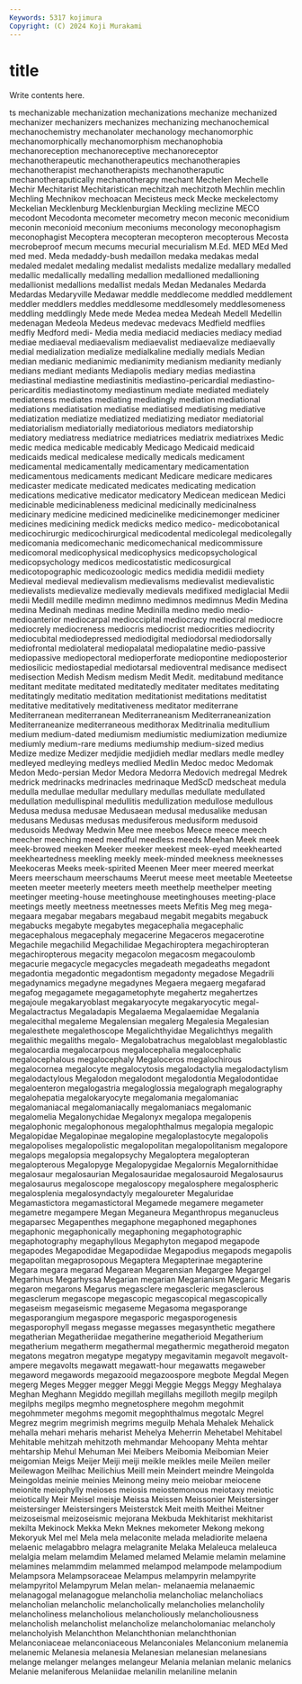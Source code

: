 ```yaml
---
Keywords: 5317 kojimura
Copyright: (C) 2024 Koji Murakami
---
```


# title

Write contents here.



ts mechanizable mechanization mechanizations mechanize mechanized mechanizer
mechanizers mechanizes mechanizing mechanochemical mechanochemistry mechanolater mechanology mechanomorphic mechanomorphically mechanomorphism
mechanophobia mechanoreception mechanoreceptive mechanoreceptor mechanotherapeutic mechanotherapeutics mechanotherapies mechanotherapist mechanotherapists mechanotheraputic
mechanotheraputically mechanotherapy mechant Mechelen Mechelle Mechir Mechitarist Mechitaristican mechitzah mechitzoth
Mechlin mechlin Mechling Mechnikov mechoacan Mecisteus meck Mecke meckelectomy Meckelian
Mecklenburg Mecklenburgian Meckling meclizine MECO mecodont Mecodonta mecometer mecometry mecon
meconic meconidium meconin meconioid meconium meconiums meconology meconophagism meconophagist Mecoptera
mecopteran mecopteron mecopterous Mecosta mecrobeproof mecum mecums mecurial mecurialism M.Ed.
MED MEd Med med med. Meda medaddy-bush medaillon medaka medakas
medal medaled medalet medaling medalist medalists medalize medallary medalled medallic
medallically medalling medallion medallioned medallioning medallionist medallions medallist medals Medan
Medanales Medarda Medardas Medaryville Medawar meddle meddlecome meddled meddlement meddler
meddlers meddles meddlesome meddlesomely meddlesomeness meddling meddlingly Mede mede Medea
medea Medeah Medell Medellin medenagan Medeola Medeus medevac medevacs Medfield
medflies medfly Medford medi- Media media mediacid mediacies mediacy mediad
mediae mediaeval mediaevalism mediaevalist mediaevalize mediaevally medial medialization medialize medialkaline
medially medials Median median medianic medianimic medianimity medianism medianity medianly
medians mediant mediants Mediapolis mediary medias mediastina mediastinal mediastine mediastinitis
mediastino-pericardial mediastino-pericarditis mediastinotomy mediastinum mediate mediated mediately mediateness mediates mediating
mediatingly mediation mediational mediations mediatisation mediatise mediatised mediatising mediative mediatization
mediatize mediatized mediatizing mediator mediatorial mediatorialism mediatorially mediatorious mediators mediatorship
mediatory mediatress mediatrice mediatrices mediatrix mediatrixes Medic medic medica medicable
medicably Medicago Medicaid medicaid medicaids medical medicalese medically medicals medicament
medicamental medicamentally medicamentary medicamentation medicamentous medicaments medicant Medicare medicare medicares
medicaster medicate medicated medicates medicating medication medications medicative medicator medicatory
Medicean medicean Medici medicinable medicinableness medicinal medicinally medicinalness medicinary medicine
medicined medicinelike medicinemonger mediciner medicines medicining medick medicks medico medico-
medicobotanical medicochirurgic medicochirurgical medicodental medicolegal medicolegally medicomania medicomechanic medicomechanical medicommissure
medicomoral medicophysical medicophysics medicopsychological medicopsychology medicos medicostatistic medicosurgical medicotopographic medicozoologic
medics medidia medidii mediety Medieval medieval medievalism medievalisms medievalist medievalistic
medievalists medievalize medievally medievals medifixed mediglacial Medii medii Medill medille
medimn medimno medimnos medimnus Medin Medina medina Medinah medinas medine
Medinilla medino medio medio- medioanterior mediocarpal medioccipital mediocracy mediocral mediocre
mediocrely mediocreness mediocris mediocrist mediocrities mediocrity mediocubital mediodepressed mediodigital mediodorsal
mediodorsally mediofrontal mediolateral mediopalatal mediopalatine medio-passive mediopassive mediopectoral medioperforate mediopontine
medioposterior mediosilicic mediostapedial mediotarsal medioventral medisance medisect medisection Medish Medism
medism Medit Medit. meditabund meditance meditant meditate meditated meditatedly meditater
meditates meditating meditatingly meditatio meditation meditationist meditations meditatist meditative meditatively
meditativeness meditator mediterrane Mediterranean mediterranean Mediterraneanism Mediterraneanization Mediterraneanize mediterraneous medithorax
Meditrinalia meditullium medium medium-dated mediumism mediumistic mediumization mediumize mediumly medium-rare
mediums mediumship medium-sized medius Medize medize Medizer medjidie medjidieh medlar
medlars medle medley medleyed medleying medleys medlied Medlin Medoc medoc
Medomak Medon Medo-persian Medor Medora Medorra Medovich medregal Medrek medrick
medrinacks medrinacles medrinaque MedScD medscheat medula medulla medullae medullar medullary
medullas medullate medullated medullation medullispinal medullitis medullization medullose medullous Medusa
medusa medusae Medusaean medusal medusalike medusan medusans Medusas medusas medusiferous
medusiform medusoid medusoids Medway Medwin Mee mee meebos Meece meece
meech meecher meeching meed meedful meedless meeds Meehan Meek meek
meek-browed meeken Meeker meeker meekest meek-eyed meekhearted meekheartedness meekling meekly
meek-minded meekness meeknesses Meekoceras Meeks meek-spirited Meenen Meer meer meered
meerkat Meers meerschaum meerschaums Meerut meese meet meetable Meeteetse meeten
meeter meeterly meeters meeth meethelp meethelper meeting meetinger meeting-house meetinghouse
meetinghouses meeting-place meetings meetly meetness meetnesses meets Mefitis Meg meg
mega- megaara megabar megabars megabaud megabit megabits megabuck megabucks megabyte
megabytes megacephalia megacephalic megacephalous megacephaly megacerine Megaceros megacerotine Megachile megachilid
Megachilidae Megachiroptera megachiropteran megachiropterous megacity megacolon megacosm megacoulomb megacurie megacycle
megacycles megadeath megadeaths megadont megadontia megadontic megadontism megadonty megadose Megadrili
megadynamics megadyne megadynes Megaera megaerg megafarad megafog megagamete megagametophyte megahertz
megahertzes megajoule megakaryoblast megakaryocyte megakaryocytic megal- Megalactractus Megaladapis Megalaema Megalaemidae
Megalania megalecithal megaleme Megalensian megalerg Megalesia Megalesian megalesthete megalethoscope Megalichthyidae
Megalichthys megalith megalithic megaliths megalo- Megalobatrachus megaloblast megaloblastic megalocardia megalocarpous
megalocephalia megalocephalic megalocephalous megalocephaly Megaloceros megalochirous megalocornea megalocyte megalocytosis megalodactylia
megalodactylism megalodactylous Megalodon megalodont megalodontia Megalodontidae megaloenteron megalogastria megaloglossia megalograph
megalography megalohepatia megalokaryocyte megalomania megalomaniac megalomaniacal megalomaniacally megalomaniacs megalomanic megalomelia
Megalonychidae Megalonyx megalopa megalopenis megalophonic megalophonous megalophthalmus megalopia megalopic Megalopidae
Megalopinae megalopine megaloplastocyte megalopolis megalopolises megalopolistic megalopolitan megalopolitanism megalopore megalops
megalopsia megalopsychy Megaloptera megalopteran megalopterous Megalopyge Megalopygidae Megalornis Megalornithidae megalosaur
megalosaurian Megalosauridae megalosauroid Megalosaurus megalosaurus megaloscope megaloscopy megalosphere megalospheric megalosplenia
megalosyndactyly megaloureter Megaluridae Megamastictora megamastictoral Megamede megamere megameter megametre megampere
Megan Meganeura Meganthropus meganucleus megaparsec Megapenthes megaphone megaphoned megaphones megaphonic
megaphonically megaphoning megaphotographic megaphotography megaphyllous Megaphyton megapod megapode megapodes Megapodidae
Megapodiidae Megapodius megapods megapolis megapolitan megaprosopous Megaptera Megapterinae megapterine Megara
megara megarad Megarean Megarensian Megargee Megargel Megarhinus Megarhyssa Megarian megarian
Megarianism Megaric Megaris megaron megarons Megarus megasclere megascleric megasclerous megasclerum
megascope megascopic megascopical megascopically megaseism megaseismic megaseme Megasoma megasporange megasporangium
megaspore megasporic megasporogenesis megasporophyll megass megasse megasses megasynthetic megathere megatherian
Megatheriidae megatherine megatherioid Megatherium megatherium megatherm megathermal megathermic megatheroid megaton
megatons megatron megatype megatypy megavitamin megavolt megavolt-ampere megavolts megawatt megawatt-hour
megawatts megaweber megaword megawords megazooid megazoospore megbote Megdal Megen megerg
Meges Megger megger Meggi Meggie Meggs Meggy Meghalaya Meghan Meghann
Megiddo megillah megillahs megilloth megilp megilph megilphs megilps megmho megnetosphere
megohm megohmit megohmmeter megohms megomit megophthalmus megotalc Megrel Megrez megrim
megrimish megrims meguilp Mehala Mehalek Mehalick mehalla mehari meharis meharist
Mehelya Meherrin Mehetabel Mehitabel Mehitable mehitzah mehitzoth mehmandar Mehoopany Mehta
mehtar mehtarship Mehul Mehuman Mei Meibers Meibomia Meibomian Meier meigomian
Meigs Meijer Meiji meiji meikle meikles meile Meilen meiler Meilewagon
Meilhac Meilichius Meill mein Meindert meindre Meingolda Meingoldas meinie meinies
Meinong meiny meio meiobar meiocene meionite meiophylly meioses meiosis meiostemonous
meiotaxy meiotic meiotically Meir Meisel meisje Meissa Meissen Meissonier Meistersinger
meistersinger Meistersingers Meisterstck Meit meith Meithei Meitner meizoseismal meizoseismic mejorana
Mekbuda Mekhitarist mekhitarist mekilta Mekinock Mekka Mekn Meknes mekometer Mekong
mekong Mekoryuk Mel mel Mela mela melaconite melada meladiorite melaena
melaenic melagabbro melagra melagranite Melaka Melaleuca melaleuca melalgia melam melamdim
Melamed melamed Melamie melamin melamine melamines melammdim melammed melampod melampode
melampodium Melampsora Melampsoraceae Melampus melampyrin melampyrite melampyritol Melampyrum Melan melan-
melanaemia melanaemic melanagogal melanagogue melancholia melancholiac melancholiacs melancholian melancholic melancholically
melancholies melancholily melancholiness melancholious melancholiously melancholiousness melancholish melancholist melancholize melancholomaniac
melancholy melancholyish Melanchthon Melanchthonian melanchthonian Melanconiaceae melanconiaceous Melanconiales Melanconium melanemia
melanemic Melanesia melanesia Melanesian melanesian melanesians melange melanger melanges melangeur
Melania melanian melanic melanics Melanie melaniferous Melaniidae melanilin melaniline melanin

